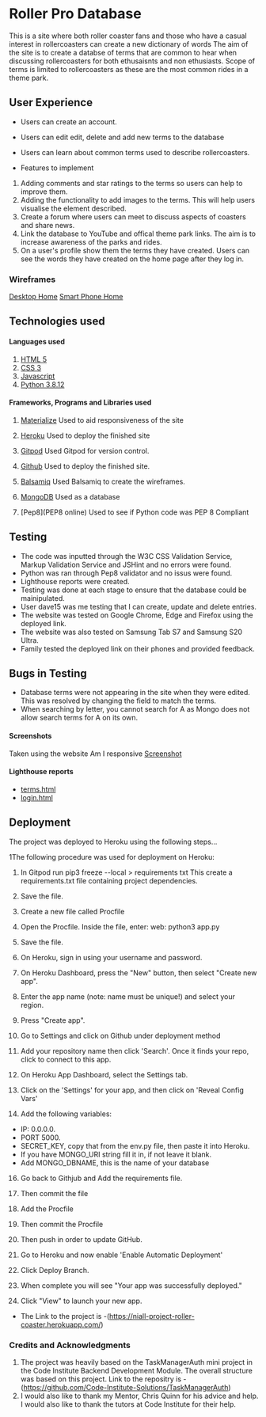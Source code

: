 # Roller Pro Database

This is a site where both roller coaster fans and those who have a casual interest in rollercoasters can create a new dictionary of words The aim of the site is to create a databse of terms that are common to hear when discussing rollercoasters for both ethusaisnts and non ethusiasts. Scope of terms is limited to rollercoasters as these are the most common rides in a theme park.

## User Experience
* Users can create an account.
* Users can edit edit, delete and add new terms to the database
* Users can learn about common terms used to describe rollercoasters.


* Features to implement
1. Adding comments and star ratings to the terms so users can help to improve them.
2. Adding the functionality to add images to the terms. This will help users visualise the element described.
3. Create a forum where users can meet to discuss aspects of coasters and share news.
4. Link the database to YouTube and offical theme park links. The aim is to increase awareness of the parks and rides.
5. On a user's profile show them the terms they have created. Users can see the words they have created on the home page after they log in.


### Wireframes
[Desktop Home]()
[Smart Phone Home]()


## Technologies used
#### Languages used
1. [HTML 5](https://html.spec.whatwg.org/multipage/)
2. [CSS 3](https://www.w3.org/Style/CSS/Overview.en.html)
3. [Javascript](https://www.javascript.com/)
4. [Python 3.8.12](https://www.python.org/) 

#### Frameworks, Programs and Libraries used

1. [Materialize](https://materializecss.com/) Used to aid responsiveness of the site

2. [Heroku](https://www.heroku.com/) Used to deploy the finished site

3. [Gitpod](https://www.gitpod.io/) Used Gitpod for version control.

4. [Github](https://github.com/) Used to deploy the finished site.

5. [Balsamiq](https://balsamiq.com/) Used Balsamiq to create the wireframes.

6. [MongoDB](https://www.mongodb.com/) Used as a database

7. [Pep8](PEP8 online) Used to see if Python code was PEP 8 Compliant

## Testing
* The code was inputted through the W3C CSS Validation Service, Markup Validation Service and JSHint and no errors were found.
* Python was ran through Pep8 validator and no issus were found.  
* Lighthouse reports were created.
* Testing was done at each stage to ensure that the database could be mainipulated.
* User dave15 was me testing that I can create, update and delete entries.
* The website was tested on Google Chrome, Edge and  Firefox using the deployed link.
* The website was also tested on Samsung Tab S7 and Samsung S20 Ultra. 
* Family tested the deployed link on their phones and provided feedback. 

## Bugs in Testing
* Database terms were not appearing in the site when they were edited.
  This was resolved by changing the field to match the terms.  
* When searching by letter, you cannot search for A as Mongo does not allow search terms for A on its own.


#### Screenshots

Taken using the website Am I responsive
[Screenshot]()

#### Lighthouse reports
* [terms.html]()
* [login.html]()

## Deployment
The project was deployed to Heroku using the following steps...

1The following procedure was used for deployment on Heroku:

1. In Gitpod run
    pip3 freeze --local > requirements txt
    This create a requirements.txt file containing project dependencies.

2. Save the file.

3. Create a new file called Procfile 

4. Open the Procfile. Inside the file, enter:
   web: python3 app.py

6. Save the file.

7. On Heroku, sign in using your username and password.

8. On Heroku Dashboard, press the "New" button, then select "Create new app".

9. Enter the app name (note: name must be unique!) and select your region.

10. Press "Create app".

11. Go to Settings and click on Github under deployment method

12. Add your repository name then click 'Search'. Once it finds your repo, click to connect to this app.

13. On Heroku App Dashboard, select the Settings tab.

14. Click on the 'Settings' for your app, and then click on 'Reveal Config Vars'

15. Add the following variables: 
* IP: 0.0.0.0. 
* PORT 5000.
* SECRET_KEY, copy that from the env.py file, then paste it into Heroku.
* If you have MONGO_URI string fill it in, if not leave it blank.
* Add MONGO_DBNAME, this is the name of your database

16. Go back to Githjub and Add the requirements file.

17. Then commit the file

18. Add the Procfile

19. Then commit the Procfile

20. Then push in order to update GitHub.

21. Go to Heroku and now enable 'Enable Automatic Deployment'

22. Click Deploy Branch.

23. When complete you will see "Your app was successfully deployed."

24. Click "View" to launch your new app.

* The Link to the project is -(https://niall-project-roller-coaster.herokuapp.com/)

### Credits and Acknowledgments 
1. The project was heavily based on the TaskManagerAuth mini project in the Code Institute Backend Development Module. The overall structure was based on this project. Link to the repositry is -(https://github.com/Code-Institute-Solutions/TaskManagerAuth)
2. I would also like to thank my Mentor, Chris Quinn for his advice and help. I would also like to thank the tutors at Code Institute for their help.